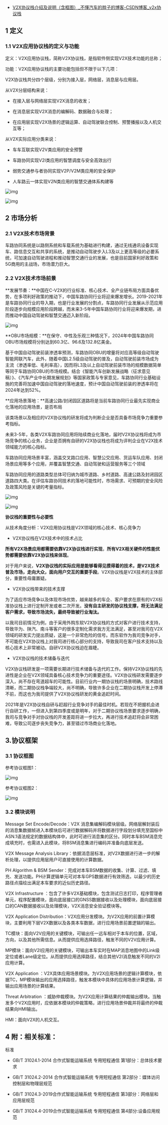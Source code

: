 - [V2X协议栈介绍及说明（含框图）_不懂汽车的胖子的博客-CSDN博客_v2x协议栈](https://blog.csdn.net/ChrisKKC/article/details/123852283)

## 1 定义

### 1.1 V2X应用协议栈的定义与功能

定义：V2X应用协议栈，简称V2X协议栈，是指软件侧实现V2X技术功能的总称；

功能：V2X应用协议栈的主要功能包括但不限于以下几项：

V2X协议栈共分四个层级，分别为接入层，网络层，消息层与应用层。

从V2X分层结构来说：

- 在接入层与网络层实现V2X消息的收发；

- 在消息层实现V2X消息的编解码、数据融合与处理；

- 在应用层实现V2X场景的逻辑运算、自动驾驶联合控制、预警播报以及人机交互等；

从V2X实际应用分类来说：

- 车车互联实现V2V类应用的安全预警

- 车路协同实现V2I类应用的智慧调度与安全高效出行

- 弱势交通参与者协同实现V2P/V2M类应用的安全保护

- 人车路云一体实现V2N类应用的智慧交通体系构建等

![img](https://img-blog.csdnimg.cn/054fee0d2d39426ab0f7ed2241139610.png?x-oss-process=image/watermark,type_d3F5LXplbmhlaQ,shadow_50,text_Q1NETiBA5LiN5oeC5rG96L2m55qE6IOW5a2Q,size_13,color_FFFFFF,t_70,g_se,x_16)



![img](https://img-blog.csdnimg.cn/e35a2f600a394d6bb119e9446e9380f3.png?x-oss-process=image/watermark,type_d3F5LXplbmhlaQ,shadow_50,text_Q1NETiBA5LiN5oeC5rG96L2m55qE6IOW5a2Q,size_8,color_FFFFFF,t_70,g_se,x_16)

## 2 市场分析

### 2.1 V2X技术市场背景

车路协同系统是以路侧系统和车载系统为基础进行构建，通过无线通讯设备实现车、路信息交互和共享的系统，是推动自动驾驶步入L3及以上更高等级的必要系统，可加速自动驾驶进程和推动智慧交通行业的发展，也是目前国家利好政策和5G商用的主战场，市场潜力巨大。

### 2.2 V2X技术市场前景

**发展节奏：**中国在C-V2X的行业标准、核心技术、全产业链布局方面具备优势，在多项利好政策的推动下，中国车路协同行业将迎来爆发增长。2019-2021年是车路协同行业的导入期，也是行业发展的分割点，车路协同行业发展从示范应用阶段逐步向规模应用阶段跨越，而未来3-5年中国车路协同行业将迎来爆发期，进而推动中国自动驾驶和智慧交通迈入新阶段。

![img](https://img-blog.csdnimg.cn/6ab74ebc4fb44d89890504d985e14717.png?x-oss-process=image/watermark,type_d3F5LXplbmhlaQ,shadow_50,text_Q1NETiBA5LiN5oeC5rG96L2m55qE6IOW5a2Q,size_20,color_FFFFFF,t_70,g_se,x_16)



**OBU市场规模：**在保守、中性及乐观三种情况下，2024年中国车路协同OBU市场规模将分别达到60.3亿、96.6及132.8亿美金。

基于中国自动驾驶前装渗透率预测，车路协同OBU的增量将对应高等级自动驾驶智能网联汽车，此外，随着中国L2.5级自动驾驶的普及，自动驾驶前装市场成为主流（渗透率低、毛利率高），因而将L3及以上自动驾驶前装市场的规模数据简单等同于车路协同OBU的市场规模。结合《智能汽车创新发展战略（征求意见稿）》、《汽车产业中长期发展规划》等国家政策与专家意见，车路协同行业基础设施的完善将加速中国自动驾驶的落地速度，预计中国自动驾驶前装的渗透率将在2024年达到52%。

**应用场景落地：**高速公路/封闭园区道路将是当前车路协同行业最先实现商业化落地的应用场景，是否布局

该类场景以及相应的V2X协议栈的研发将成为判断企业是否具备市场竞争力重要参考指标。

未来3-5年，各类V2X车路协同应用将陆续商业化落地，届时V2X协议栈将成为市场竞争的核心业务，企业是否拥有自研的V2X协议栈也将成为评判企业在V2X技术领域能力的核心指标。

车路协同应用场景丰富，涵盖交叉路口应用、智慧公交应用、货运车队应用、封闭场景应用等多个应用，并覆盖智慧交通、自动驾驶和运营服务等三个领域

车路协同应用的道路类型总体可归纳为城市道路、乡村道路、高速公路及封闭园区道路四大类。在评估车路协同技术的落地可能性时，市场需求、可预期的安全风险及政策风险是关键的考量指标。

![img](https://img-blog.csdnimg.cn/cd90e47cefdc4dacbe88daf013dbc234.png?x-oss-process=image/watermark,type_d3F5LXplbmhlaQ,shadow_50,text_Q1NETiBA5LiN5oeC5rG96L2m55qE6IOW5a2Q,size_20,color_FFFFFF,t_70,g_se,x_16)

![img](https://img-blog.csdnimg.cn/89aac0e61e0b442fa180af750a3b5f4f.png?x-oss-process=image/watermark,type_d3F5LXplbmhlaQ,shadow_50,text_Q1NETiBA5LiN5oeC5rG96L2m55qE6IOW5a2Q,size_20,color_FFFFFF,t_70,g_se,x_16)

**协议栈的重要性与必要性**

从技术角度分析：V2X应用协议栈是V2X领域的核心技术、核心竞争力

- V2X协议栈在V2X技术中的技术占比

**所有V2X场景应用都需要依靠V2X协议栈进行实现**，**所有V2X相关硬件的性能优势都需要依靠V2X协议栈来体现**。

对于用户来说，**V2X协议栈的实际应用是能够看得见摸得着的技术，是V2X技术普及市场，走向大众，面向用户交互的重要手段**。V2X协议栈是V2X技术的主体部分，重要性毋庸置疑。

- V2X协议栈带来的技术支撑

为了适应市场竞争以及体现市场优势，越来越多的车企、客户要求在原有的V2X标准协议栈上进行定制开发或者二次开发。**没有自主研发的协议栈支撑，将无法满足客户需求，导致市场流失，最终导致被行业淘汰。**

以我司目前情况为例，由于采用外购东软V2X协议栈的方式对客户进行技术支持，导致华为、陕汽、南斗等客户的很多定制化需求我方无法满足，甚至对我司在V2X领域的研发实力提出质疑，这是一个非常危险的信号。而东软作为我司竞争对手，不可能在V2X协议栈上对我司进行核心部分的支持，导致我司在客户技术支持以及核心技术上非常被动。自研V2X协议栈迫在眉睫。

- V2X协议栈的技术储备与迭代

V2X协议栈研发是一项需要长期进行技术储备与迭代的工作。保持V2X协议栈的先进性是企业在V2X领域具备核心技术竞争力的重要途径。V2X协议栈研发需要逐步深入，尚不存在弯道超车的可能性。目前行业内一期协议栈的场景明确，技术路线清晰，而二期协议栈争端较大，尚不明确，导致许多企业在二期协议栈开发上停滞不前，而这也为我司提供了V2X协议栈研发的黄金追赶时间。

2021年是V2X协议栈自研与赶超行业竞争对手的最佳时机。若现在不把握机会进行自研工作，一但进入到第四季度或是明年，对于二期协议栈场景要求逐步明确，我司与竞争对手对协议栈的开发差距将进一步拉大，再进行技术追赶将会非常困难，导致公司逐步丧失竞争力，甚至错过市场商业化落地。

## 3.协议框架

### 3.1 协议框图

参考协议框图1：

![img](https://img-blog.csdnimg.cn/1463a44eb496452db2469b6acc890af0.png?x-oss-process=image/watermark,type_d3F5LXplbmhlaQ,shadow_50,text_Q1NETiBA5LiN5oeC5rG96L2m55qE6IOW5a2Q,size_20,color_FFFFFF,t_70,g_se,x_16)

参考协议框图2：

 ![img](https://img-blog.csdnimg.cn/07b712f13544406ab4dfac4ef95f2b4a.png?x-oss-process=image/watermark,type_d3F5LXplbmhlaQ,shadow_50,text_Q1NETiBA5LiN5oeC5rG96L2m55qE6IOW5a2Q,size_20,color_FFFFFF,t_70,g_se,x_16)

### 3.2 模块说明

Message Set Encode/Decode：V2X 消息集编解码模块层级。网络层解封装后的消息集数据帧进入本模块后可进行数据解码并将数据进行字段划分填充至国标中ASN.1语法规定的数据结构体中，此时可进行消息集的区分。同时本车BSM消息完成填充时，也需进入此模块，将BSM消息集进行编码并准备向底层发送。

V2X Message Analysis Library：依据消息层标准，对V2X数据进行进一步的解析处理，以提供应用层用户可直接使用的计算数据。

PH Algorithm & BSM Sender：完成对本车BSM数据的收集、计算、过滤、填充、发送功能。PH计算逻辑单元可对本车GPS数据进行有效筛选，以最少的历史路径点描绘出满足本车要求的近似历史路径。

V2X Infrastructure ：包含了许多V2X基础模块，包含测试日志打印，程序管理者单元，程序配置模块，面向底层接口的GNSS数据接收以及处理模块，面向底层接口的CAN数据接收以及处理模块，V2X消息安全验证模块等。

 V2X Application Distribution：V2X应用分发模块。为V2X应用的前置计算模块，主要利用下层V2X数据以及各类本车数据，进行应用场景前置逻辑的输出。

TC模块：面向V2V应用的关键模块，可输出任一远车相对于本车的位置，区域，方向，以及其他所需信息。从而提供应用选择路径，触发不同的V2V应用计算。

MP模块：面向V2I应用的关键模块，可输出本车实时在MAP消息地图中的Link级定位或者Lane级定位。从而提供应用选择路径，结合其他V2I消息触发不同的V2I应用计算。

 V2X Application ：V2X具体应用场景模块。为V2X应用场景的逻辑计算模块，依据TC，MP模块输出的应用选择路径，触发本模块中具体的应用场景计算逻辑，并输出应用场景的计算结果。

 Threat Arbitration ：威胁仲裁模块。为V2X应用计算结果的仲裁输出模块。当触发多个V2X应用时，应依据本模块的仲裁策略，进行应用场景仲裁并将最终的仲裁结果向HMI输出。

HMI：面向V2X的人机交互。

## 4 附：相关标准：

标准

- GB/T 31024.1-2014 合作式智能运输系统 专用短程通信 第1部分：总体技术要求

- GB/T 31024.2-2014 合作式智能运输系统 专用短程通信 第2部分：媒体访问控制层和物理层规范

- GB/T 31024.3-2019合作式智能运输系统 专用短程通信 第3部分：网络层和应用层规范

- GB/T 31024.4-2019合作式智能运输系统 专用短程通信 第4部分:设备应用规范